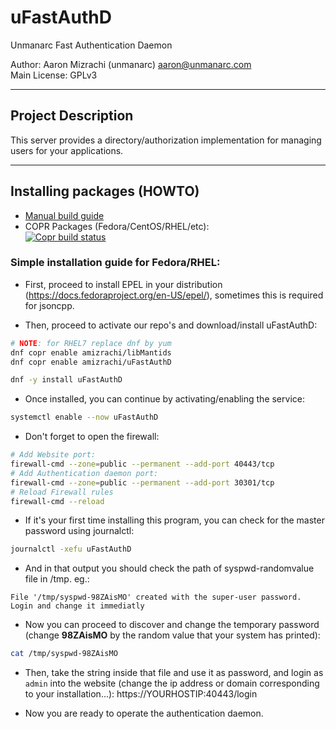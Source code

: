 # uFastAuthD 

Unmanarc Fast Authentication Daemon  
  
Author: Aaron Mizrachi (unmanarc) <aaron@unmanarc.com>   
Main License: GPLv3   

***
## Project Description

This server provides a directory/authorization implementation for managing users for your applications.

***
## Installing packages (HOWTO)


- [Manual build guide](BUILD.md)
- COPR Packages (Fedora/CentOS/RHEL/etc):  
[![Copr build status](https://copr.fedorainfracloud.org/coprs/amizrachi/uFastAuthD/package/uFastAuthD/status_image/last_build.png)](https://copr.fedorainfracloud.org/coprs/amizrachi/uFastAuthD/package/uFastAuthD/)


### Simple installation guide for Fedora/RHEL:

- First, proceed to install EPEL in your distribution (https://docs.fedoraproject.org/en-US/epel/), sometimes this is required for jsoncpp.


- Then, proceed to activate our repo's and download/install uFastAuthD:
```bash
# NOTE: for RHEL7 replace dnf by yum
dnf copr enable amizrachi/libMantids
dnf copr enable amizrachi/uFastAuthD

dnf -y install uFastAuthD
```

- Once installed, you can continue by activating/enabling the service:
```bash
systemctl enable --now uFastAuthD
```

- Don't forget to open the firewall:

```bash
# Add Website port:
firewall-cmd --zone=public --permanent --add-port 40443/tcp
# Add Authentication daemon port:
firewall-cmd --zone=public --permanent --add-port 30301/tcp
# Reload Firewall rules
firewall-cmd --reload
```

- If it's your first time installing this program, you can check for the master password using journalctl:
```bash
journalctl -xefu uFastAuthD
```

- And in that output you should check the path of syspwd-randomvalue file in /tmp. eg.:

```
File '/tmp/syspwd-98ZAisMO' created with the super-user password. Login and change it immediatly
```

- Now you can proceed to discover and change the temporary password (change **98ZAisMO** by the random value that your system has printed):

```bash
cat /tmp/syspwd-98ZAisMO
```

- Then, take the string inside that file and use it as password, and login as `admin` into the website (change the ip address or domain corresponding to your installation...): https://YOURHOSTIP:40443/login

- Now you are ready to operate the authentication daemon.